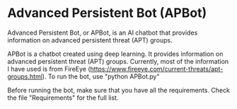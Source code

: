 # Advanced Persistent Bot (APBot)
Advanced Persistent Bot, or APBot, is an AI chatbot that provides information on advanced persistent threat (APT) groups.

APBot is a chatbot created using deep learning. It provides information on advanced persistent threat (APT) groups. Currently, most of the information I have used is from FireEye (https://www.fireeye.com/current-threats/apt-groups.html).
To run the bot, use "python APBot.py"

Before running the bot, make sure that you have all the requirements. Check the file "Requirements" for the full list.
